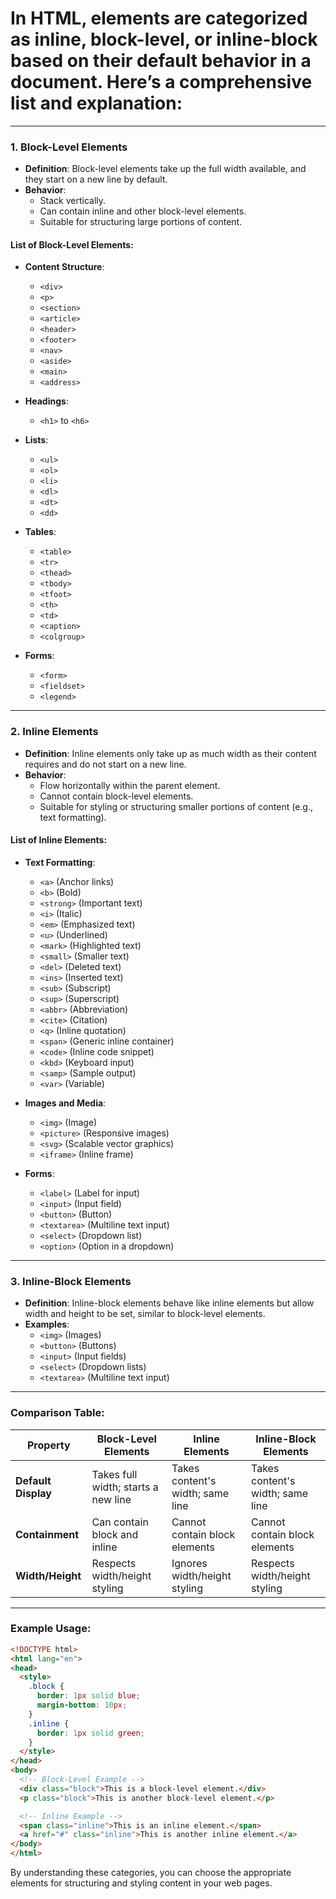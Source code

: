 # In HTML, elements are categorized as **inline**, **block-level**, or **inline-block** based on their default behavior in a document. Here’s a comprehensive list and explanation:

---

### **1. Block-Level Elements**
- **Definition**: Block-level elements take up the full width available, and they start on a new line by default.
- **Behavior**:
  - Stack vertically.
  - Can contain inline and other block-level elements.
  - Suitable for structuring large portions of content.

#### **List of Block-Level Elements**:
- **Content Structure**:
  - `<div>`
  - `<p>`
  - `<section>`
  - `<article>`
  - `<header>`
  - `<footer>`
  - `<nav>`
  - `<aside>`
  - `<main>`
  - `<address>`

- **Headings**:
  - `<h1>` to `<h6>`

- **Lists**:
  - `<ul>`
  - `<ol>`
  - `<li>`
  - `<dl>`
  - `<dt>`
  - `<dd>`

- **Tables**:
  - `<table>`
  - `<tr>`
  - `<thead>`
  - `<tbody>`
  - `<tfoot>`
  - `<th>`
  - `<td>`
  - `<caption>`
  - `<colgroup>`

- **Forms**:
  - `<form>`
  - `<fieldset>`
  - `<legend>`

---

### **2. Inline Elements**
- **Definition**: Inline elements only take up as much width as their content requires and do not start on a new line.
- **Behavior**:
  - Flow horizontally within the parent element.
  - Cannot contain block-level elements.
  - Suitable for styling or structuring smaller portions of content (e.g., text formatting).

#### **List of Inline Elements**:
- **Text Formatting**:
  - `<a>` (Anchor links)
  - `<b>` (Bold)
  - `<strong>` (Important text)
  - `<i>` (Italic)
  - `<em>` (Emphasized text)
  - `<u>` (Underlined)
  - `<mark>` (Highlighted text)
  - `<small>` (Smaller text)
  - `<del>` (Deleted text)
  - `<ins>` (Inserted text)
  - `<sub>` (Subscript)
  - `<sup>` (Superscript)
  - `<abbr>` (Abbreviation)
  - `<cite>` (Citation)
  - `<q>` (Inline quotation)
  - `<span>` (Generic inline container)
  - `<code>` (Inline code snippet)
  - `<kbd>` (Keyboard input)
  - `<samp>` (Sample output)
  - `<var>` (Variable)

- **Images and Media**:
  - `<img>` (Image)
  - `<picture>` (Responsive images)
  - `<svg>` (Scalable vector graphics)
  - `<iframe>` (Inline frame)

- **Forms**:
  - `<label>` (Label for input)
  - `<input>` (Input field)
  - `<button>` (Button)
  - `<textarea>` (Multiline text input)
  - `<select>` (Dropdown list)
  - `<option>` (Option in a dropdown)

---

### **3. Inline-Block Elements**
- **Definition**: Inline-block elements behave like inline elements but allow width and height to be set, similar to block-level elements.
- **Examples**:
  - `<img>` (Images)
  - `<button>` (Buttons)
  - `<input>` (Input fields)
  - `<select>` (Dropdown lists)
  - `<textarea>` (Multiline text input)

---

### **Comparison Table**:

| **Property**            | **Block-Level Elements**            | **Inline Elements**             | **Inline-Block Elements**     |
|--------------------------|-------------------------------------|----------------------------------|--------------------------------|
| **Default Display**      | Takes full width; starts a new line | Takes content's width; same line| Takes content's width; same line |
| **Containment**          | Can contain block and inline       | Cannot contain block elements   | Cannot contain block elements |
| **Width/Height**         | Respects width/height styling      | Ignores width/height styling    | Respects width/height styling |

---

### **Example Usage**:

```html
<!DOCTYPE html>
<html lang="en">
<head>
  <style>
    .block {
      border: 1px solid blue;
      margin-bottom: 10px;
    }
    .inline {
      border: 1px solid green;
    }
  </style>
</head>
<body>
  <!-- Block-Level Example -->
  <div class="block">This is a block-level element.</div>
  <p class="block">This is another block-level element.</p>

  <!-- Inline Example -->
  <span class="inline">This is an inline element.</span>
  <a href="#" class="inline">This is another inline element.</a>
</body>
</html>
```

By understanding these categories, you can choose the appropriate elements for structuring and styling content in your web pages.